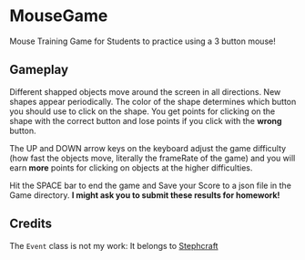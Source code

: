 # MouseGame
Mouse Training Game for Students to practice using a 3 button mouse!

## Gameplay
Different shapped objects move around the screen in all directions.  New shapes appear periodically.  The color of the shape determines which button you should use to click on the shape.  You get points for clicking on the shape with the correct button and lose points if you click with the **wrong** button.  
  
The UP and DOWN arrow keys on the keyboard adjust the game difficulty (how fast the objects move, literally the frameRate of the game) and you will earn **more** points for clicking on objects at the higher difficulties.  
  
Hit the SPACE bar to end the game and Save your Score to a json file in the Game directory. **I might ask you to submit these results for homework!**

## Credits
The `Event` class is not my work:  It belongs to [Stephcraft](https://github.com/Stephcraft/Project-16x16/blob/master/sketch/EventLibrary/EventLibrary.pde)
